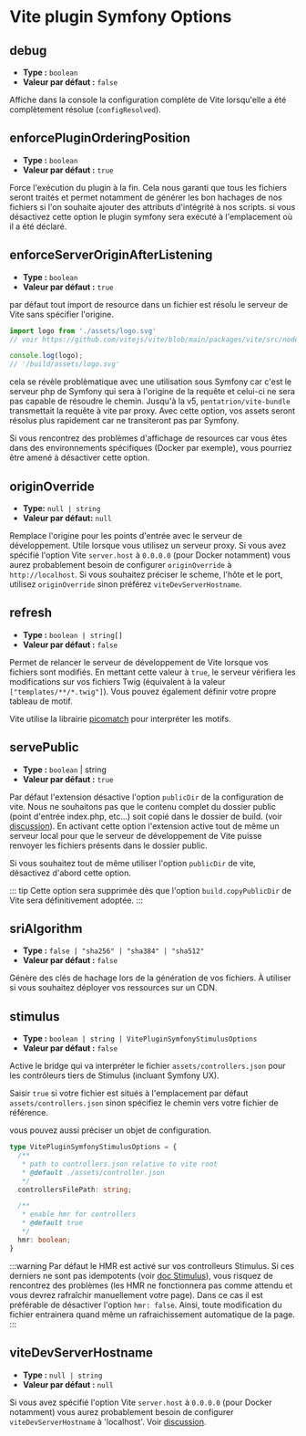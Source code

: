 # Vite plugin Symfony Options

## debug

- **Type :** `boolean`
- **Valeur par défaut :** `false`

Affiche dans la console la configuration complète de Vite lorsqu'elle a été complètement résolue (`configResolved`).


## enforcePluginOrderingPosition

- **Type :** `boolean`
- **Valeur par défaut :** `true`

Force l'exécution du plugin à la fin. Cela nous garanti que tous les fichiers seront traités et permet notamment de générer les bon hachages de nos fichiers si l'on souhaite ajouter des attributs d'intégrité à nos scripts. si vous désactivez cette option le plugin symfony sera exécuté à l'emplacement où il a été déclaré.


## enforceServerOriginAfterListening

- **Type :** `boolean`
- **Valeur par défaut :** `true`

par défaut tout import de resource dans un fichier est résolu le serveur de Vite sans spécifier l'origine.

```js
import logo from './assets/logo.svg'
// voir https://github.com/vitejs/vite/blob/main/packages/vite/src/node/plugins/asset.ts#L289

console.log(logo);
// '/build/assets/logo.svg'
```
cela se révèle problèmatique avec une utilisation sous Symfony car c'est le serveur php de Symfony qui sera à l'origine de la requête et celui-ci ne sera pas capable de résoudre le chemin. Jusqu'à la v5, `pentatrion/vite-bundle` transmettait la requête à vite par proxy. Avec cette option, vos assets seront résolus plus rapidement car ne transiteront pas par Symfony.

Si vous rencontrez des problèmes d'affichage de resources car vous êtes dans des environnements spécifiques (Docker par exemple), vous pourriez être amené à désactiver cette option.


## originOverride

- **Type:** `null | string`
- **Valeur par défaut:** `null`

Remplace l'origine pour les points d'entrée avec le serveur de développement. Utile lorsque vous utilisez un serveur proxy. Si vous avez spécifié l'option Vite `server.host` à `0.0.0.0` (pour Docker notamment) vous aurez probablement besoin de configurer `originOverride` à `http://localhost`. Si vous souhaitez préciser le scheme, l'hôte et le port, utilisez `originOverride` sinon préférez `viteDevServerHostname`.

## refresh

- **Type :** `boolean | string[]`
- **Valeur par défaut :** `false`

Permet de relancer le serveur de développement de Vite lorsque vos fichiers sont modifiés. En mettant cette valeur à `true`, le serveur vérifiera les modifications sur vos fichiers Twig (équivalent à la valeur `["templates/**/*.twig"]`). Vous pouvez également définir votre propre tableau de motif.

Vite utilise la librairie [picomatch](https://github.com/micromatch/picomatch) pour interpréter les motifs.

## servePublic

- **Type :** `boolean` | string
- **Valeur par défaut :** `true`

Par défaut l'extension désactive l'option `publicDir` de la configuration de vite. Nous ne souhaitons pas que le contenu complet du dossier public (point d'entrée index.php, etc...) soit copié dans le dossier de build. (voir [discussion](https://github.com/lhapaipai/vite-bundle/issues/17)). En activant cette option l'extension active tout de même un serveur local pour que le serveur de développement de Vite puisse renvoyer les fichiers présents dans le dossier public.

Si vous souhaitez tout de même utiliser l'option `publicDir` de vite, désactivez d'abord cette option.

::: tip
Cette option sera supprimée dès que l'option `build.copyPublicDir` de Vite sera définitivement adoptée.
:::


## sriAlgorithm

- **Type :** `false | "sha256" | "sha384" | "sha512"`
- **Valeur par défaut :** `false`

Génère des clés de hachage lors de la génération de vos fichiers. À utiliser si vous souhaitez déployer vos ressources sur un CDN.

## stimulus

- **Type :** `boolean | string | VitePluginSymfonyStimulusOptions`
- **Valeur par défaut :** `false`

Active le bridge qui va interpréter le fichier `assets/controllers.json` pour les contrôleurs tiers de Stimulus (incluant Symfony UX).

Saisir `true` si votre fichier est situés à l'emplacement par défaut `assets/controllers.json` sinon spécifiez le chemin vers votre fichier de référence.

vous pouvez aussi préciser un objet de configuration.

```ts
type VitePluginSymfonyStimulusOptions = {
  /**
   * path to controllers.json relative to vite root
   * @default ./assets/controller.json
   */
  controllersFilePath: string;

  /**
   * enable hmr for controllers
   * @default true
   */
  hmr: boolean;
}
```

:::warning
Par défaut le HMR est activé sur vos controlleurs Stimulus. Si ces derniers ne sont pas idempotents (voir [doc Stimulus](https://turbo.hotwired.dev/handbook/building#making-transformations-idempotent)), vous risquez de rencontrez des problèmes (les HMR ne fonctionnera pas comme attendu et vous devrez rafraîchir manuellement votre page). Dans ce cas il est préférable de désactiver l'option `hmr: false`. Ainsi, toute modification du fichier entrainera quand même un rafraichissement automatique de la page.
:::

## viteDevServerHostname

- **Type :** `null | string`
- **Valeur par défaut :** `null`

Si vous avez spécifié l'option Vite `server.host` à `0.0.0.0` (pour Docker notamment) vous aurez probablement besoin de configurer `viteDevServerHostname` à 'localhost'. Voir [discussion](https://github.com/lhapaipai/vite-bundle/issues/26).
